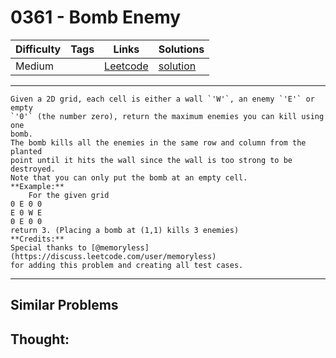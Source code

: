 # 0361 - Bomb Enemy

Difficulty  | Tags | Links | Solutions
----------- | ---- | ----- | -----
Medium |  | [Leetcode](https://leetcode.com/problems/bomb-enemy) | [solution](https://leetcode.com/problems/bomb-enemy/solution/)


-----------

```
Given a 2D grid, each cell is either a wall `'W'`, an enemy `'E'` or empty
`'0'` (the number zero), return the maximum enemies you can kill using one
bomb.
The bomb kills all the enemies in the same row and column from the planted
point until it hits the wall since the wall is too strong to be destroyed.
Note that you can only put the bomb at an empty cell.
**Example:**
    For the given grid
0 E 0 0
E 0 W E
0 E 0 0
return 3. (Placing a bomb at (1,1) kills 3 enemies)
**Credits:**
Special thanks to [@memoryless](https://discuss.leetcode.com/user/memoryless)
for adding this problem and creating all test cases.
```

-----------


## Similar Problems




## Thought:
